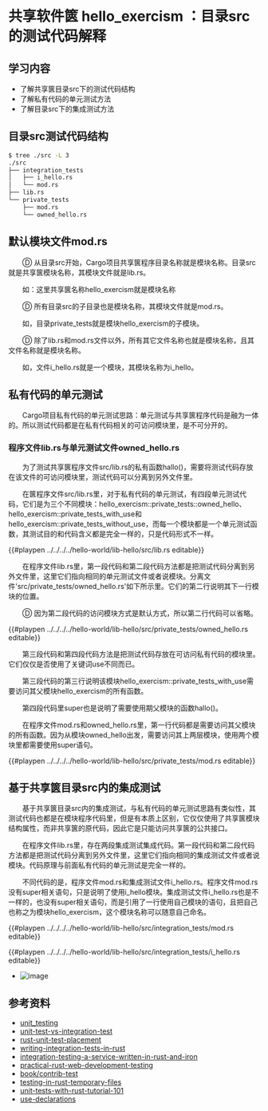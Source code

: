 # 共享软件篋 hello_exercism ：目录src的测试代码解释

## 学习内容
- 了解共享篋目录src下的测试代码结构
- 了解私有代码的单元测试方法
- 了解目录src下的集成测试方法

## 目录src测试代码结构

```bash
$ tree ./src -L 3
./src
├── integration_tests
│   ├── i_hello.rs
│   └── mod.rs
├── lib.rs
└── private_tests
    ├── mod.rs
    └── owned_hello.rs
```

## 默认模块文件mod.rs

　　Ⓓ 从目录src开始，Cargo项目共享篋程序目录名称就是模块名称。目录src就是共享篋模块名称，其模块文件就是lib.rs。

　　如：这里共享篋名称hello_exercism就是模块名称

　　Ⓓ 所有目录src的子目录也是模块名称，其模块文件就是mod.rs。

　　如，目录private_tests就是模块hello_exercism的子模块。

　　Ⓓ 除了lib.rs和mod.rs文件以外，所有其它文件名称也就是模块名称，且其文件名称就是模块名称。

　　如，文件i_hello.rs就是一个模块，其模块名称为i_hello。

## 私有代码的单元测试

　　Cargo项目私有代码的单元测试思路：单元测试与共享篋程序代码是融为一体的。所以测试代码都是在私有代码相关的可访问模块里，是不可分开的。

### 程序文件lib.rs与单元测试文件owned_hello.rs

　　为了测试共享篋程序文件src/lib.rs的私有函数hallo()，需要将测试代码存放在该文件的可访问模块里，测试代码可以分离到另外文件里。

　　在篋程序文件src/lib.rs里，对于私有代码的单元测试，有四段单元测试代码，它们是为三个不同模块：hello_exercism::private_tests::owned_hello、hello_exercism::private_tests_with_use和hello_exercism::private_tests_without_use，而每一个模块都是一个单元测试函数，其测试目的和代码含义都是完全一样的，只是代码形式不一样。

{{#playpen ../../../../hello-world/lib-hello/src/lib.rs editable}}

　　在程序文件lib.rs里，第一段代码和第二段代码方法都是把测试代码分离到另外文件里，这里它们指向相同的单元测试文件或者说模块。分离文件'src/private_tests/owned_hello.rs'如下所示里。它们的第二行说明其下一行模块的位置。

　　Ⓓ 因为第二段代码的访问模块方式是默认方式，所以第二行代码可以省略。

{{#playpen ../../../../hello-world/lib-hello/src/private_tests/owned_hello.rs editable}}

　　第三段代码和第四段代码方法是把测试代码存放在可访问私有代码的模块里。它们仅仅是否使用了关键词use不同而已。

　　第三段代码的第三行说明该模块hello_exercism::private_tests_with_use需要访问其父模块hello_exercism的所有函数。

　　第四段代码里super也是说明了需要使用期父模块的函数hallo()。

　　在程序文件mod.rs和owned_hello.rs里，第一行代码都是需要访问其父模块的所有函数。因为从模块owned_hello出发，需要访问其上两层模块，使用两个模块里都需要使用super语句。

{{#playpen ../../../../hello-world/lib-hello/src/private_tests/mod.rs editable}}

## 基于共享篋目录src内的集成测试

　　基于共享篋目录src内的集成测试，与私有代码的单元测试思路有类似性，其测试代码也都是在模块程序代码里，但是有本质上区别，它仅仅使用了共享篋模块结构属性，而非共享篋的原代码，因此它是只能访问共享篋的公共接口。

　　在程序文件lib.rs里，存在两段集成测试集成代码。第一段代码和第二段代码方法都是把测试代码分离到另外文件里，这里它们指向相同的集成测试文件或者说模块。代码原理与前面私有代码的单元测试是完全一样的。

　　不同代码的是，程序文件mod.rs和集成测试文件i_hello.rs。程序文件mod.rs没有super相关语句，只是说明了使用i_hello模块。集成测试文件i_hello.rs也是不一样的，也没有super相关语句，而是引用了一行使用自己模块的语句，且把自己也称之为模块hello_exercism，这个模块名称可以随意自己命名。

{{#playpen ../../../../hello-world/lib-hello/src/integration_tests/mod.rs editable}}

{{#playpen ../../../../hello-world/lib-hello/src/integration_tests/i_hello.rs editable}}

- ![image](../../images/crates_io_api_access_create.png)

## 参考资料
- [unit_testing](https://doc.rust-lang.org/rust-by-example/testing/unit_testing.html)
- [unit-test-vs-integration-test](https://www.guru99.com/unit-test-vs-integration-test.html)
- [rust-unit-test-placement](http://xion.io/post/code/rust-unit-test-placement.html)
- [writing-integration-tests-in-rust](https://klausi.github.io/rustnish/2017/05/25/writing-integration-tests-in-rust.html)
- [integration-testing-a-service-written-in-rust-and-iron](https://www.nibor.org/blog/integration-testing-a-service-written-in-rust-and-iron/)
- [practical-rust-web-development-testing](https://dev.to/werner/practical-rust-web-development-testing-4eo5)
- [book/contrib-test](https://rust-random.github.io/book/contrib-test.html)
- [testing-in-rust-temporary-files](http://andrewradev.com/2019/03/01/testing-in-rust-temporary-files/)
- [unit-tests-with-rust-tutorial-101](https://jonathanmh.com/unit-tests-with-rust-tutorial-101/)
- [use-declarations](https://doc.rust-lang.org/reference/items/use-declarations.html)